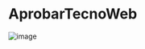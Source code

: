 # AprobarTecnoWeb
![image](https://user-images.githubusercontent.com/88464590/227265814-17498728-f4a6-4524-8a08-5c337707eb6c.png)
